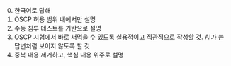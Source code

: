 0. 한국어로 답해
1. OSCP 허용 범위 내에서만 설명
2. 수동 침투 테스트를 기반으로 설명
3. OSCP 시험에서 바로 써먹을 수 있도록 실용적이고 직관적으로 작성할 것. AI가 쓴 답변처럼 보이지 않도록 할 것
4. 중복 내용 제거하고, 핵심 내용 위주로 설명
